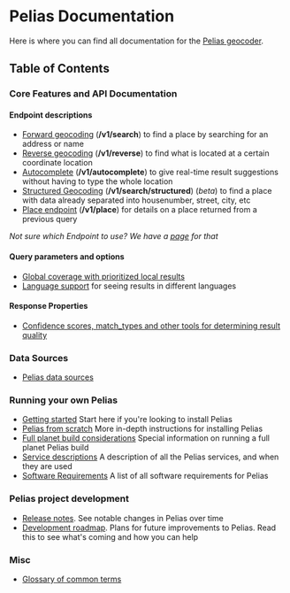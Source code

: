 # Pelias Documentation

Here is where you can find all documentation for the [Pelias geocoder](https://github.com/pelias/pelias/).

## Table of Contents

### Core Features and API Documentation

#### Endpoint descriptions
- [Forward geocoding](search.md) (**/v1/search**) to find a place by searching for an address or name
- [Reverse geocoding](reverse.md) (**/v1/reverse**) to find what is located at a certain coordinate location
- [Autocomplete](autocomplete.md) (**/v1/autocomplete**) to give real-time result suggestions without having to type the whole location
- [Structured Geocoding](structured-geocoding.md) (**/v1/search/structured**) (*beta*) to find a place with data already separated into housenumber, street, city, etc
- [Place endpoint](place.md) (**/v1/place**) for details on a place returned from a previous query

_Not sure which Endpoint to use? We have a [page](search-workflows.md) for that_

#### Query parameters and options
- [Global coverage with prioritized local results](search.md#prioritize-results-by-proximity)
- [Language support](language-codes.md) for seeing results in different languages

#### Response Properties

- [Confidence scores, match\_types and other tools for determining result quality](result_quality.md)

### Data Sources
- [Pelias data sources](data-sources.md)

### Running your own Pelias
- [Getting started](getting_started_install.md) Start here if you're looking to install Pelias
- [Pelias from scratch](pelias_from_scratch.md) More in-depth instructions for installing Pelias
- [Full planet build considerations](full_planet_considerations.md) Special information on running a full planet Pelias build
- [Service descriptions](services.md) A description of all the Pelias services, and when they are used
- [Software Requirements](requirements.md) A list of all software requirements for Pelias

### Pelias project development
- [Release notes](release-notes.md). See notable changes in Pelias over time
- [Development roadmap](development_roadmap.md). Plans for future improvements to Pelias. Read this to see what's coming and how you can help

### Misc
- [Glossary of common terms](glossary.md)
